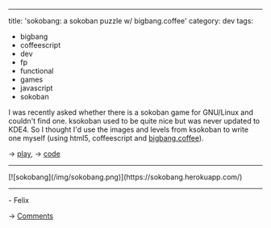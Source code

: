 ---
title: 'sokobang: a sokoban puzzle w/ bigbang.coffee'
category: dev
tags:
- bigbang
- coffeescript
- dev
- fp
- functional
- games
- javascript
- sokoban

<style scoped>
  img[src*="sokobang"] { border: 1px solid #666; }
  #image { width: 100%; display: block; }
</style>

I was recently asked whether there is a sokoban game for GNU/Linux and
couldn't find one.  ksokoban used to be quite nice but was never
updated to KDE4.  So I thought I'd use the images and levels from
ksokoban to write one myself (using html5, coffeescript and
[bigbang.coffee](https://github.com/obfusk/bigbang.coffee)).

&rarr; [play](https://sokobang.herokuapp.com/),
&rarr; [code](https://github.com/obfusk/sokobang)

<hr/>
<span id="image" class="text-center">
[![sokobang](/img/sokobang.png)](https://sokobang.herokuapp.com/)
</span>
<hr/>

\- Felix

&rarr; [Comments](https://github.com/obfusk/obfusk.github.io/issues/5)
